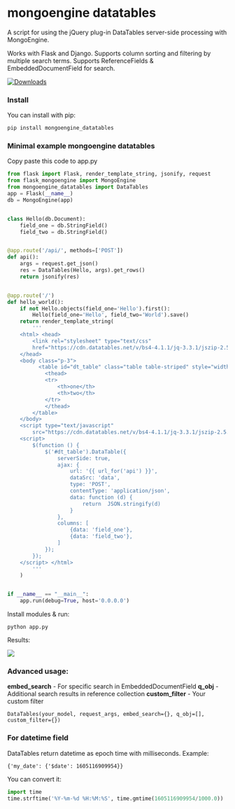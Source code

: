 # mongoengine datatables
A script for using the jQuery plug-in DataTables server-side processing with MongoEngine.

Works with Flask and Django. Supports column sorting and filtering by multiple search terms. Supports ReferenceFields & EmbeddedDocumentField for search.

[![Downloads](https://pepy.tech/badge/mongoengine-datatables)](https://pepy.tech/project/mongoengine-datatables)

###  Install
You can install with pip:

```bash
pip install mongoengine_datatables
```

###  Minimal example mongoengine datatables 
Copy paste this code to app.py
```python
from flask import Flask, render_template_string, jsonify, request
from flask_mongoengine import MongoEngine
from mongoengine_datatables import DataTables
app = Flask(__name__)
db = MongoEngine(app)


class Hello(db.Document):
    field_one = db.StringField()
    field_two = db.StringField()


@app.route('/api/', methods=['POST'])
def api():
    args = request.get_json()
    res = DataTables(Hello, args).get_rows()
    return jsonify(res)


@app.route('/')
def hello_world():
    if not Hello.objects(field_one='Hello').first():
        Hello(field_one='Hello', field_two='World').save()
    return render_template_string(
        '''
    <html> <head>
        <link rel="stylesheet" type="text/css"
        href="https://cdn.datatables.net/v/bs4-4.1.1/jq-3.3.1/jszip-2.5.0/dt-1.10.20/b-1.6.1/b-html5-1.6.1/r-2.2.3/sc-2.0.1/sl-1.3.1/datatables.min.css"/>
    </head>
    <body class="p-3">
          <table id="dt_table" class="table table-striped" style="width:100%">
            <thead>
            <tr>
                <th>one</th>
                <th>two</th>
            </tr>
            </thead>
        </table>
    </body>
    <script type="text/javascript"
        src="https://cdn.datatables.net/v/bs4-4.1.1/jq-3.3.1/jszip-2.5.0/dt-1.10.20/b-1.6.1/b-html5-1.6.1/r-2.2.3/sc-2.0.1/sl-1.3.1/datatables.min.js"></script>
    <script>
        $(function () {
            $('#dt_table').DataTable({
                serverSide: true,
                ajax: {
                    url: '{{ url_for('api') }}',
                    dataSrc: 'data',
                    type: 'POST',
                    contentType: 'application/json',
                    data: function (d) {
                        return  JSON.stringify(d)
                    }
                },
                columns: [
                    {data: 'field_one'},
                    {data: 'field_two'},
                ]
            });
        });
    </script> </html>
        '''
    )


if __name__ == "__main__":
    app.run(debug=True, host='0.0.0.0')
```

Install modules & run:

`python app.py`

Results:

![](https://habrastorage.org/webt/so/ug/yg/sougygusqikirtcmjkzowk_yzmu.png)

### Advanced usage:
**embed_search** - For specific search in EmbeddedDocumentField
**q_obj** -  Additional search results in reference collection
**custom_filter** - Your custom filter

`DataTables(your_model, request_args, embed_search={}, q_obj=[], custom_filter={})`

### For datetime field
DataTables  return datetime as  epoch time with milliseconds. Example:

`{'my_date': {'$date': 1605116909954}}`

You can convert it:
```python
import time
time.strftime('%Y-%m-%d %H:%M:%S', time.gmtime(1605116909954/1000.0))
```

